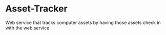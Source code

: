 # Asset-Tracker
Web service that tracks computer assets by having those assets check in with the web service
